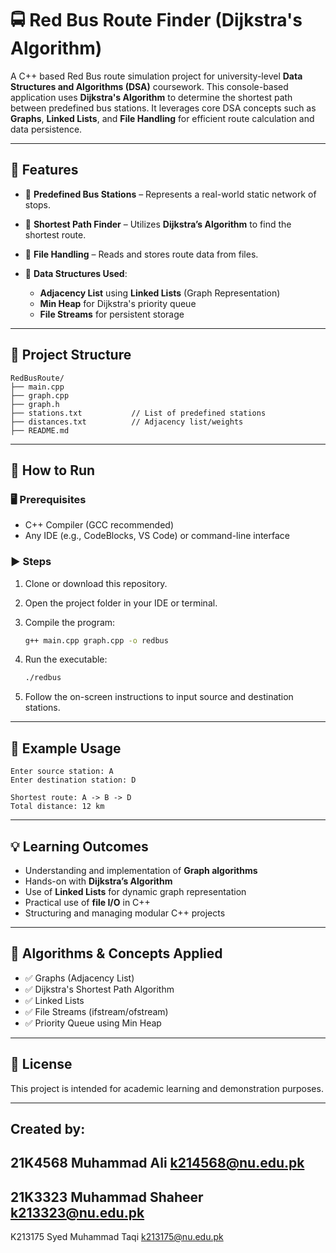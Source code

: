 # 🚍 Red Bus Route Finder (Dijkstra's Algorithm)

A C++ based Red Bus route simulation project for university-level **Data Structures and Algorithms (DSA)** coursework. This console-based application uses **Dijkstra's Algorithm** to determine the shortest path between predefined bus stations. It leverages core DSA concepts such as **Graphs**, **Linked Lists**, and **File Handling** for efficient route calculation and data persistence.

---

## 🔧 Features

* 📍 **Predefined Bus Stations** – Represents a real-world static network of stops.
* 📡 **Shortest Path Finder** – Utilizes **Dijkstra’s Algorithm** to find the shortest route.
* 📄 **File Handling** – Reads and stores route data from files.
* 🧱 **Data Structures Used**:

  * **Adjacency List** using **Linked Lists** (Graph Representation)
  * **Min Heap** for Dijkstra's priority queue
  * **File Streams** for persistent storage

---

## 📂 Project Structure

```
RedBusRoute/
├── main.cpp
├── graph.cpp
├── graph.h
├── stations.txt           // List of predefined stations
├── distances.txt          // Adjacency list/weights
├── README.md
```

---

## 🚀 How to Run

### 🖥 Prerequisites

* C++ Compiler (GCC recommended)
* Any IDE (e.g., CodeBlocks, VS Code) or command-line interface

### ▶️ Steps

1. Clone or download this repository.
2. Open the project folder in your IDE or terminal.
3. Compile the program:

   ```bash
   g++ main.cpp graph.cpp -o redbus
   ```
4. Run the executable:

   ```bash
   ./redbus
   ```
5. Follow the on-screen instructions to input source and destination stations.

---

## 📘 Example Usage

```
Enter source station: A
Enter destination station: D

Shortest route: A -> B -> D
Total distance: 12 km
```

---

## 💡 Learning Outcomes

* Understanding and implementation of **Graph algorithms**
* Hands-on with **Dijkstra’s Algorithm**
* Use of **Linked Lists** for dynamic graph representation
* Practical use of **file I/O** in C++
* Structuring and managing modular C++ projects

---

## 🧠 Algorithms & Concepts Applied

* ✅ Graphs (Adjacency List)
* ✅ Dijkstra's Shortest Path Algorithm
* ✅ Linked Lists
* ✅ File Streams (ifstream/ofstream)
* ✅ Priority Queue using Min Heap

---

## 📜 License

This project is intended for academic learning and demonstration purposes.

---

## Created by:
21K4568 Muhammad Ali k214568@nu.edu.pk
---
21K3323 Muhammad Shaheer k213323@nu.edu.pk
---
K213175 Syed Muhammad Taqi k213175@nu.edu.pk
